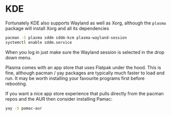 # KDE

Fortunately KDE also supports Wayland as well as Xorg, although the `plasma` package will install Xorg and all its dependencies 

```bash
pacman -S plasma sddm sddm-kcm plasma-wayland-session
systemctl enable sddm.service
```

When you log in just make sure the Wayland session is selected in the drop down menu.

Plasma comes with an app store that uses Flatpak under the hood. This is fine, although pacman / yay packages are typically much faster to load and run. It may be worth installing your favourite programs first before rebooting.

If you want a nice app store experience that pulls directly from the pacman repos and the AUR then consider installing Pamac:

```bash
yay -S pamac-aur
```